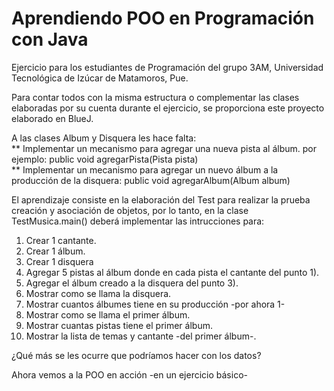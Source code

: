 Aprendiendo POO en Programación con Java
=====================================================

Ejercicio para los estudiantes de Programación del grupo 3AM, Universidad Tecnológica de Izúcar de Matamoros, Pue.  
  

Para contar todos con la misma estructura o complementar las clases elaboradas por su cuenta durante el ejercicio, se proporciona este proyecto elaborado en BlueJ.  
  
A las clases Album y Disquera les hace falta:  
** Implementar un mecanismo para agregar una nueva pista al álbum. por ejemplo:  public void agregarPista(Pista pista)  
** Implementar un mecanismo para agregar un nuevo álbum a la producción de la disquera: public void agregarAlbum(Album album)  
  
El aprendizaje consiste en la elaboración del Test para realizar la prueba creación y asociación de objetos, por lo tanto, en la clase TestMusica.main() deberá implementar las intrucciones para:  
  
1) Crear 1 cantante.  
2) Crear 1 álbum.  
3) Crear 1 disquera  
4) Agregar 5 pistas al álbum donde en cada pista el cantante del punto 1).  
5) Agregar el álbum creado a la disquera del punto 3).  
6) Mostrar como se llama la disquera.  
7) Mostrar cuantos álbumes tiene en su producción -por ahora 1-  
8) Mostrar como se llama el primer álbum.  
9) Mostrar cuantas pistas tiene el primer álbum.  
10) Mostrar la lista de temas y cantante -del primer álbum-.  
  

¿Qué más se les ocurre que podríamos hacer con los datos?  

Ahora vemos a la POO en acción -en un ejercicio básico-
